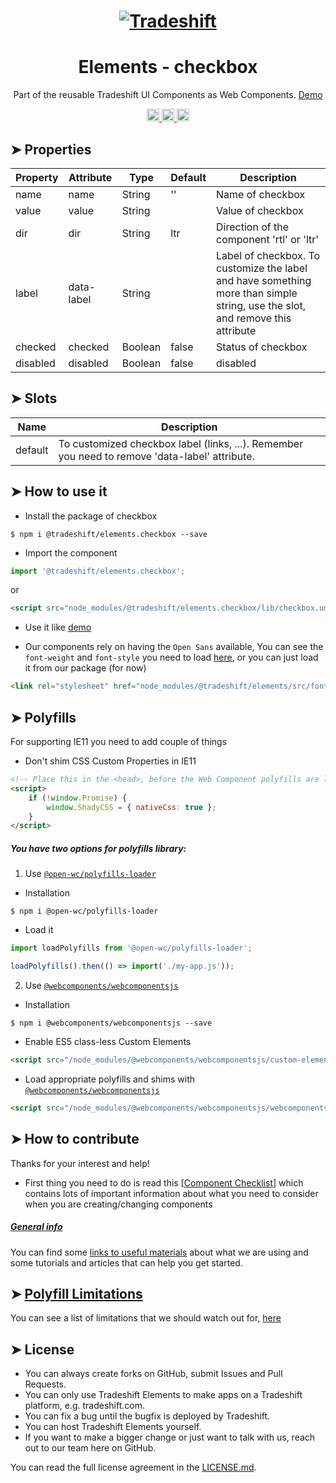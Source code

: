 <h1 align="center">
    <a href="https://tradeshift.com/">
      <img alt="Tradeshift" src="https://tradeshift.com/wp-content/themes/Tradeshift/img/brand/logo-black.png"/>
    </a>
</h1>

<h1 align="center">Elements - checkbox</h1>

<p align="center">
  Part of the reusable Tradeshift UI Components as Web Components.
    <a href="https://tradeshift.github.io/elements/?path=/story/ts-checkbox--default">
      Demo
    </a>
</p>

<p align="center">
    <a href="https://www.npmjs.com/package/@tradeshift/elements.checkbox">
      <img alt="NPM Version" src="https://badgen.net/npm/v/@tradeshift/elements.checkbox" height="20"/>
    </a>
    <a href="https://npmcharts.com/compare/@tradeshift/elements.checkbox?minimal=true">
		  <img alt="Downloads per month" src="https://badgen.net/npm/dm/@tradeshift/elements.checkbox" height="20"/>
		</a>
		<a href="https://www.npmjs.com/browse/depended/@tradeshift/elements.checkbox">
		  <img alt="Dependent packages" src="https://badgen.net/npm/dependents/@tradeshift/elements.checkbox" height="20"/>
		</a>
</p>

<style>
  table {
        width:100%;
  }
</style>

## ➤ Properties

| Property | Attribute | Type | Default | Description |
| --- | --- | --- | --- | --- |
| name | name | String | '' | Name of checkbox |
| value | value | String |  | Value of checkbox |
| dir | dir | String | ltr | Direction of the component 'rtl' or 'ltr' |
| label | data-label | String |  | Label of checkbox. To customize the label and have something more than simple string, use the slot, and remove this attribute |
| checked | checked | Boolean | false | Status of checkbox |
| disabled | disabled | Boolean | false | disabled |

## ➤ Slots

| Name    | Description                                                                                    |
| ------- | ---------------------------------------------------------------------------------------------- |
| default | To customized checkbox label (links, ...). Remember you need to remove 'data-label' attribute. |

## ➤ How to use it

- Install the package of checkbox

```shell
$ npm i @tradeshift/elements.checkbox --save
```

- Import the component

```js
import '@tradeshift/elements.checkbox';
```

or

```html
<script src="node_modules/@tradeshift/elements.checkbox/lib/checkbox.umd.js"></script>
```

- Use it like [demo]("https://tradeshift.github.io/elements/?path=/story/ts-checkbox--default")

- Our components rely on having the `Open Sans` available, You can see the `font-weight` and `font-style` you need to load [here](https://github.com/Tradeshift/elements/blob/master/packages/core/src/fonts.css), or you can just load it from our package (for now)

```html
<link rel="stylesheet" href="node_modules/@tradeshift/elements/src/fonts.css" />
```

## ➤ Polyfills

For supporting IE11 you need to add couple of things

- Don't shim CSS Custom Properties in IE11

```html
<!-- Place this in the <head>, before the Web Component polyfills are loaded -->
<script>
	if (!window.Promise) {
		window.ShadyCSS = { nativeCss: true };
	}
</script>
```

##### You have two options for polyfills library:

1. Use [`@open-wc/polyfills-loader`](https://github.com/open-wc/open-wc/tree/master/packages/polyfills-loader)

- Installation

```shell
$ npm i @open-wc/polyfills-loader
```

- Load it

```js
import loadPolyfills from '@open-wc/polyfills-loader';

loadPolyfills().then(() => import('./my-app.js'));
```

2. Use [`@webcomponents/webcomponentsjs`](https://github.com/webcomponents/polyfills/tree/master/packages/webcomponentsjs)

- Installation

```hell
$ npm i @webcomponents/webcomponentsjs --save
```

- Enable ES5 class-less Custom Elements

```html
<script src="/node_modules/@webcomponents/webcomponentsjs/custom-elements-es5-adapter.js"></script>
```

- Load appropriate polyfills and shims with [`@webcomponents/webcomponentsjs`](https://github.com/webcomponents/webcomponentsjs)

```html
<script src="/node_modules/@webcomponents/webcomponentsjs/webcomponents-loader.js" defer></script>
```

## ➤ How to contribute

Thanks for your interest and help!

- First thing you need to do is read this [[Component Checklist](https://github.com/Tradeshift/elements/wiki/Component-checklist)] which contains lots of important information about what you need to consider when you are creating/changing components

##### [General info](https://github.com/Tradeshift/elements/wiki/Useful-materials-starter)

You can find some [links to useful materials](https://github.com/Tradeshift/elements/wiki/Useful-materials-starter) about what we are using and some tutorials and articles that can help you get started.

## ➤ [Polyfill Limitations](https://github.com/Tradeshift/elements/wiki/Polyfill-Limitations)

You can see a list of limitations that we should watch out for, [here](https://github.com/Tradeshift/elements/wiki/Polyfill-Limitations)

## ➤ License

- You can always create forks on GitHub, submit Issues and Pull Requests.
- You can only use Tradeshift Elements to make apps on a Tradeshift platform, e.g. tradeshift.com.
- You can fix a bug until the bugfix is deployed by Tradeshift.
- You can host Tradeshift Elements yourself.
- If you want to make a bigger change or just want to talk with us, reach out to our team here on GitHub.

You can read the full license agreement in the [LICENSE.md](https://github.com/Tradeshift/elements/blob/master/LICENSE.md).
